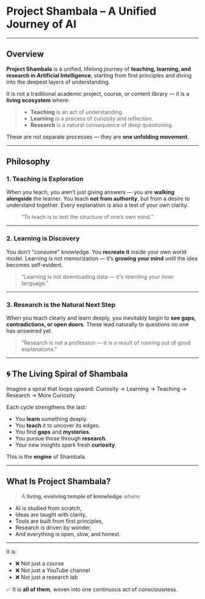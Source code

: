 # Project Shambala – A Unified Journey of AI

---

##  Overview

**Project Shambala** is a unified, lifelong journey of **teaching, learning, and research in Artificial Intelligence**, starting from first principles and diving into the deepest layers of understanding.

It is not a traditional academic project, course, or content library — it is a **living ecosystem** where:

> - **Teaching** is an act of understanding.  
> - **Learning** is a process of curiosity and reflection.  
> - **Research** is a natural consequence of deep questioning.

These are not separate processes — they are **one unfolding movement**.

---

## Philosophy

### 1. Teaching is Exploration

When you teach, you aren’t just giving answers — you are **walking alongside** the learner. You teach **not from authority**, but from a desire to understand together. Every explanation is also a test of your own clarity.

> “To teach is to test the structure of one’s own mind.”

---

### 2. Learning is Discovery

You don’t "consume" knowledge. You **recreate it** inside your own world model. Learning is not memorization — it’s **growing your mind** until the idea becomes self-evident.

> “Learning is not downloading data — it's rewriting your inner language.”

---

### 3. Research is the Natural Next Step

When you teach clearly and learn deeply, you inevitably begin to **see gaps, contradictions, or open doors**. These lead naturally to questions no one has answered yet.

> “Research is not a profession — it is a result of running out of good explanations.”

---

## 🌀 The Living Spiral of Shambala

Imagine a spiral that loops upward:
Curiosity → Learning → Teaching → Research → More Curiosity


Each cycle strengthens the last:
- You **learn** something deeply.
- You **teach** it to uncover its edges.
- You find **gaps** and **mysteries**.
- You pursue those through **research**.
- Your new insights spark fresh **curiosity**.

This is the **engine** of Shambala.

---

##  What Is Project Shambala?

> A **living, evolving temple of knowledge** where:
- AI is studied from scratch,
- Ideas are taught with clarity,
- Tools are built from first principles,
- Research is driven by wonder,
- And everything is open, slow, and honest.

---

It is:

- ❌ Not just a course  
- ❌ Not just a YouTube channel  
- ❌ Not just a research lab  

✅ It is **all of them**, woven into one continuous act of consciousness.

